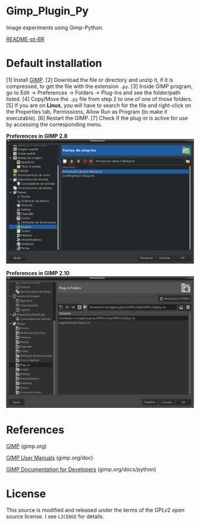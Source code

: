 Gimp_Plugin_Py
==============

Image experiments using Gimp-Python.

[README-pt-BR](https://github.com/jpenrici/Computer_Graphics/blob/master/GIMP_Plugin_Py/README-pt-BR.md)

Default installation
====================

[1] Install [GIMP](https://www.gimp.org/downloads/).
[2] Download the file or directory and unzip it, if it is compressed, to get the file with the extension `.py`.
[3] Inside GIMP program, go to Edit -> Preferences -> Folders -> Plug-Ins and see the folder/path listed.
[4] Copy/Move the `.py` file from step 2 to one of one of those folders.
[5] If you are on **Linux**, you will have to search for the file and right-click on the Properties tab,
     Permissions, Allow Run as Program (to make it executable).
[6] Restart the GIMP.
[7] Check if the plug-in is active for use by accessing the corresponding menu.

**Preferences in GIMP 2.8**
![GIMP 2.8 - Menu Preferências](https://github.com/jpenrici/Computer_Graphics/blob/master/GIMP_Plugin_Py/Display/linux_gimp_apt-install_preferences_folders_plugin.png)

**Preferences in GIMP 2.10**
![GIMP 2.10 - Menu Preferências](https://github.com/jpenrici/Computer_Graphics/blob/master/GIMP_Plugin_Py/Display/linux_gimp_flatpak_preferences_folders_plugin.png)

References
===========

[GIMP](https://www.gimp.org/) (gimp.org)

[GIMP User Manuals](https://www.gimp.org/docs/) (gimp.org/doc)

[GIMP Documentation for Developers](https://www.gimp.org/docs/python/index.html) (gimp.org/docs/python)


License
=======

This source is modified and released under the terms of the GPLv2 open source license. I see `LICENSE` for details.
